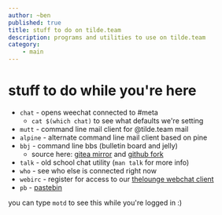 ```yaml
---
author: ~ben
published: true
title: stuff to do on tilde.team
description: programs and utilities to use on tilde.team
category: 
    - main
---
```


# stuff to do while you're here

* `chat` - opens weechat connected to #meta
    - `cat $(which chat)` to see what defaults we're setting
* `mutt` - command line mail client for @tilde.team mail
* `alpine` - alternate command line mail client based on pine
* `bbj` - command line bbs (bulletin board and jelly)
    - source here: [gitea mirror](https://git.tilde.team/meta/bbj) and [github fork](https://github.com/tilde-team/bbj)
* `talk` - old school chat utility (`man talk` for more info)
* `who` - see who else is connected right now
* `webirc` - register for access to our [thelounge webchat client](https://irc.tilde.team)
* `pb` - [pastebin](https://paste.tilde.team)

you can type `motd` to see this while you're logged in :)
